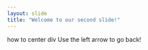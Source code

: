 ```yaml
---
layout: slide
title: "Welcome to our second slide!"
---
```

how to center div
Use the left arrow to go back!
